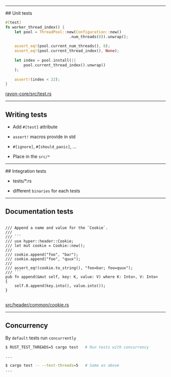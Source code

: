 <!-- .slide: data-background="/assets/img/why_tests_are_important.gif" -->

---

## Unit tests

``` rust
#[test]
fn worker_thread_index() {
    let pool = ThreadPool::new(Configuration::new()
                            .num_threads(8)).unwrap();
    
    assert_eq!(pool.current_num_threads(), 8);
    assert_eq!(pool.current_thread_index(), None);
    
    let index = pool.install(|| 
        pool.current_thread_index().unwrap()
    );
    
    assert!(index < 22);
}
```

[rayon-core/src/test.rs](https://github.com/nikomatsakis/rayon/blob/master/rayon-core/src/test.rs)

---

## Writing tests
* Add `#[test]` attribute

* `assert!` macros provide in std

* `#[ignore]`, `#[should_panic]`, ...

* Place in the `src/*`

---

## Integration tests

* tests/*.rs

* different `binaries` for each tests

---

## Documentation tests

<pre>
<code class="rust" data-trim data-noescape>
/// Append a name and value for the `Cookie`.
///
/// ```
/// use hyper::header::Cookie;
/// let mut cookie = Cookie::new();
///
/// cookie.append("foo", "bar");
/// cookie.append("foo", "quux");
///
/// assert_eq!(cookie.to_string(), "foo=bar; foo=quux");
/// ```
pub fn append<K, V>(&mut self, key: K, value: V) where K: Into<Cow<'static, str>>, V: Into<Cow<'static, str>>
{
    self.0.append(key.into(), value.into());
}
</code>
</pre>

[src/header/common/cookie.rs](https://github.com/hyperium/hyper/blob/1059eb349a560a4b9b83181acd9db19d1ef42073/src/header/common/cookie.rs)

---

## Concurrency

By `default` tests run `concurrently`

``` bash
$ RUST_TEST_THREADS=5 cargo test   # Run tests with concurrency

...

$ cargo test -- --test-threads=5   # Same as above
...
```